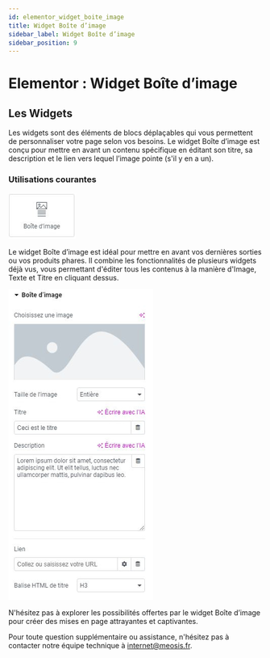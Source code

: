 ```yaml
---
id: elementor_widget_boite_image
title: Widget Boîte d’image
sidebar_label: Widget Boîte d’image
sidebar_position: 9
---
```


# Elementor : Widget Boîte d’image

## Les Widgets

Les widgets sont des éléments de blocs déplaçables qui vous permettent de personnaliser votre page selon vos besoins. Le widget Boîte d’image est conçu pour mettre en avant un contenu spécifique en éditant son titre, sa description et le lien vers lequel l’image pointe (s'il y en a un).

### Utilisations courantes

![Boîte](./img/54.jpg)

Le widget Boîte d’image est idéal pour mettre en avant vos dernières sorties ou vos produits phares. Il combine les fonctionnalités de plusieurs widgets déjà vus, vous permettant d'éditer tous les contenus à la manière d'Image, Texte et Titre en cliquant dessus.

![Boîte](./img/53.jpg)

N'hésitez pas à explorer les possibilités offertes par le widget Boîte d’image pour créer des mises en page attrayantes et captivantes.

Pour toute question supplémentaire ou assistance, n'hésitez pas à contacter notre équipe technique à internet@meosis.fr.
